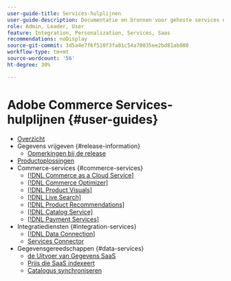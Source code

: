 ```yaml
---
user-guide-title: Services-hulplijnen
user-guide-description: Documentatie en bronnen voor gehoste services die uitgebreide mogelijkheden bieden voor Adobe Commerce en Magento Open Source.
role: Admin, Leader, User
feature: Integration, Personalization, Services, Saas
recommendations: noDisplay
source-git-commit: 3d5a4e7f6f510f3fa81c54a70035ee2bd81ab080
workflow-type: tm+mt
source-wordcount: '56'
ht-degree: 30%

---
```


# Adobe Commerce Services-hulplijnen {#user-guides}

- [Overzicht](home.md)
- Gegevens vrijgeven {#release-information}
   - [Opmerkingen bij de release](/help/landing/release-notes-all.md)
- [Productoplossingen](product-solutions.md)
- Commerce-services {#commerce-services}
   - [[!DNL Commerce as a Cloud Service]](https://experienceleague.adobe.com/nl/docs/commerce/cloud-service/overview)
   - [[!DNL Commerce Optimizer]](https://experienceleague.adobe.com/nl/docs/commerce/optimizer/overview)
   - [[!DNL Product Visuals]](https://experienceleague.adobe.com/nl/docs/commerce/product-visuals/overview)
   - [[!DNL Live Search]](https://experienceleague.adobe.com/docs/commerce/live-search/overview.html?lang=nl-NL)
   - [[!DNL Product Recommendations]](https://experienceleague.adobe.com/docs/commerce/product-recommendations/guide-overview.html?lang=nl-NL)
   - [[!DNL Catalog Service]](https://experienceleague.adobe.com/docs/commerce/catalog-service/guide-overview.html?lang=nl-NL)
   - [[!DNL Payment Services]](https://experienceleague.adobe.com/docs/commerce/payment-services/guide-overview.html?lang=nl-NL)
- Integratiediensten {#integration-services}
   - [[!DNL Data Connection]](https://experienceleague.adobe.com/docs/commerce/data-connection/overview.html?lang=nl-NL)
   - [Services Connector](/help/landing/saas.md)
- Gegevensgereedschappen {#data-services}
   - [ de Uitvoer van Gegevens SaaS ](https://experienceleague.adobe.com/docs/commerce/saas-data-export/overview.html?lang=nl-NL)
   - [ Prijs die SaaS  indexeert](https://experienceleague.adobe.com/docs/commerce/price-indexer/price-indexing.html?lang=nl-NL)
   - [Catalogus synchroniseren](/help/landing/catalog-sync.md)
